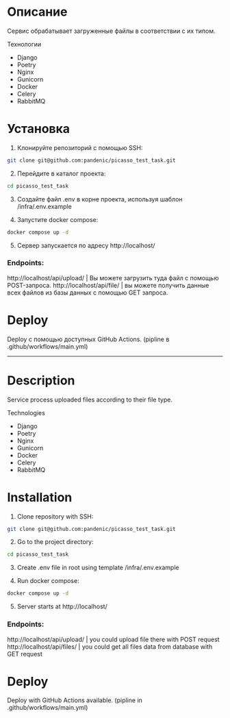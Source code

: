 # Описание
Сервис обрабатывает загруженные файлы в соответствии с их типом.

Технологии 
- Django
- Poetry
- Nginx
- Gunicorn
- Docker
- Celery
- RabbitMQ

# Установка

1. Клонируйте репозиторий с помощью SSH:
```bash
git clone git@github.com:pandenic/picasso_test_task.git
```

2. Перейдите в каталог проекта:
```bash
cd picasso_test_task
```

3. Создайте файл .env в корне проекта, используя шаблон /infra/.env.example


4. Запустите docker compose:
```bash
docker compose up -d
```

5. Сервер запускается по адресу http://localhost/

### Endpoints:

http://localhost/api/upload/ | Вы можете загрузить туда файл с помощью POST-запроса.
http://localhost/api/file/ | вы можете получить данные всех файлов из базы данных с помощью GET запроса.

# Deploy

Deploy с помощью доступных GitHub Actions.
(pipline в .github/workflows/main.yml)

---

# Description
Service process uploaded files according to their file type.

Technologies 
- Django
- Poetry
- Nginx
- Gunicorn
- Docker
- Celery
- RabbitMQ

# Installation

1. Clone repository with SSH:
```bash
git clone git@github.com:pandenic/picasso_test_task.git
```

2. Go to the project directory:
```bash
cd picasso_test_task
```

3. Create .env file in root using template /infra/.env.example


4. Run docker compose:
```bash
docker compose up -d
```

5. Server starts at http://localhost/

### Endpoints:

http://localhost/api/upload/ | you could upload file there with POST request
http://localhost/api/files/ | you could get all files data from database with GET request

# Deploy

Deploy with GitHub Actions available.
(pipline in .github/workflows/main.yml)

